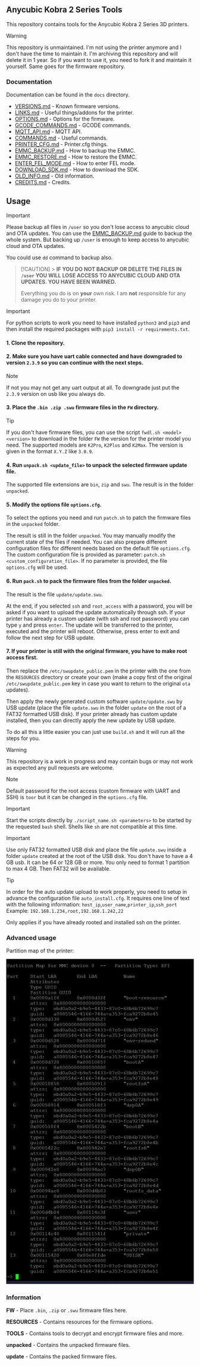 ## Anycubic Kobra 2 Series Tools

This repository contains tools for the Anycubic Kobra 2 Series 3D printers.

> [!WARNING]
> This repository is unmaintained. I'm not using the printer anymore and I don't have the time to maintain it. I'm archiving this repository and will delete it in 1 year. So if you want to use it, you need to fork it and maintain it yourself. Same goes for the firmware repository.

### Documentation

Documentation can be found in the `docs` directory.

- [VERSIONS.md](docs/VERSIONS.md) - Known firmware versions.
- [LINKS.md](docs/LINKS.md) - Useful things/addons for the printer.
- [OPTIONS.md](docs/OPTIONS.md) - Options for the firmware.
- [GCODE_COMMANDS.md](docs/GCODE_COMMANDS.md) - GCODE commands.
- [MQTT_API.md](docs/MQTT_API.md) - MQTT API.
- [COMMANDS.md](docs/COMMANDS.md) - Useful commands.
- [PRINTER_CFG.md](docs/PRINTER_CFG.md) - Printer.cfg things.
- [EMMC_BACKUP.md](docs/EMMC_BACKUP.md) - How to backup the EMMC.
- [EMMC_RESTORE.md](docs/EMMC_RESTORE.md) - How to restore the EMMC.
- [ENTER_FEL_MODE.md](docs/ENTER_FEL_MODE.md) - How to enter FEL mode.
- [DOWNLOAD_SDK.md](docs/DOWNLOAD_SDK.md) - How to download the SDK.
- [OLD_INFO.md](docs/OLD_INFO.md) - Old information.
- [CREDITS.md](docs/CREDITS.md) - Credits.

## Usage

> [!IMPORTANT]
> Please backup all files in `/user` so you don't lose access to anycubic cloud and OTA updates. You can use the [EMMC_BACKUP.md](./EMMC_BACKUP.md) guide to backup the whole system. But backing up `/user` is enough to keep access to anycubic cloud and OTA updates.
>
> You could use `dd` command to backup also.

> [!CAUTION] > **IF YOU DO NOT BACKUP OR DELETE THE FILES IN `/user` YOU WILL LOSE ACCESS TO ANYCUBIC CLOUD AND OTA UPDATES. YOU HAVE BEEN WARNED.**
>
> Everything you do is on **your** own risk. I am **not** responsible for any damage you do to your printer.

> [!IMPORTANT]
> For python scripts to work you need to have installed `python3` and `pip3` and then install the required packages with `pip3 install -r requirements.txt`.

#### 1. Clone the repository.

#### 2. Make sure you have uart cable connected and have downgraded to version `2.3.9` so you can continue with the next steps.

> [!NOTE]
> If not you may not get any uart output at all. To downgrade just put the `2.3.9` version on usb like you always do.

#### 3. Place the `.bin .zip .swu` firmware files in the `FW` directory.

> [!TIP]
> If you don't have firmware files, you can use the script `fwdl.sh <model> <version>` to download in the folder `FW` the version for the printer model you need. The supported models are `K2Pro`, `K2Plus` and `K2Max`. The version is given in the format `X.Y.Z` like `3.0.9`.

#### 4. Run `unpack.sh <update_file>` to unpack the selected firmware update file.

The supported file extensions are `bin`, `zip` and `swu`. The result is in the folder `unpacked`.

#### 5. Modify the options file `options.cfg`.

To select the options you need and run `patch.sh` to patch the firmware files in the `unpacked` folder.

The result is still in the folder `unpacked`. You may manually modify the current state of the files if needed. You can also prepare different configuration files for different needs based on the default file `options.cfg`. The custom configuration file is provided as parameter: `patch.sh <custom_configuration_file>`. If no parameter is provided, the file `options.cfg` will be used.

#### 6. Run `pack.sh` to pack the firmware files from the folder `unpacked`.

The result is the file `update/update.swu`.

At the end, if you selected `ssh` and `root_access` with a password, you will be asked if you want to upload the update automatically through ssh. If your printer has already a custom update (with ssh and root password) you can type `y` and press `enter`. The update will be transferred to the printer, executed and the printer will reboot. Otherwise, press enter to exit and follow the next step for USB update.

#### 7. If your printer is still with the original firmware, you have to make root access first.

Then replace the `/etc/swupdate_public.pem` in the printer with the one from the `RESOURCES` directory or create your own (make a copy first of the original `/etc/swupdate_public.pem` key in case you want to return to the original `ota` updates).

Then apply the newly generated custom software `update/update.swu` by USB update (place the file `update.swu` in the folder `update` on the root of a FAT32 formatted USB disk). If your printer already has custom update installed, then you can directly apply the new update by USB update.

To do all this a little easier you can just use `build.sh` and it will run all the steps for you.

> [!WARNING]
> This repository is a work in progress and may contain bugs or may not work as expected any pull requests are welcome.

> [!NOTE]
> Default password for the root access (custom firmware with UART and SSH) is `toor` but it can be changed in the `options.cfg` file.

> [!IMPORTANT]
> Start the scripts directly by `./script_name.sh <parameters>` to be started by the requested `bash` shell. Shells like `sh` are not compatible at this time.

> [!IMPORTANT]
> Use only FAT32 formatted USB disk and place the file `update.swu` inside a folder `update` created at the root of the USB disk. You don't have to have a 4 GB usb. It can be 64 or 128 GB or more. You only need to format 1 partition to max 4 GB. Then FAT32 will be available.

> [!TIP]
> In order for the auto update upload to work properly, you need to setup in advance the configuration file `auto_install.cfg`. It requires one line of text with the following information:
> `host_ip`,`user_name`,`printer_ip`,`ssh_port`
> Example:
> `192.168.1.234,root,192.168.1.242,22`
>
> Only applies if you have already rooted and installed ssh on the printer.

### Advanced usage

Partition map of the printer:

![Partition map](./docs/images/partition.jpg)

### Information

**FW** - Place `.bin`, `.zip` or `.swu` firmware files here.

**RESOURCES** - Contains resources for the firmware options.

**TOOLS** - Contains tools to decrypt and encrypt firmware files and more.

**unpacked** - Contains the unpacked firmware files.

**update** - Contains the packed firmware files.
